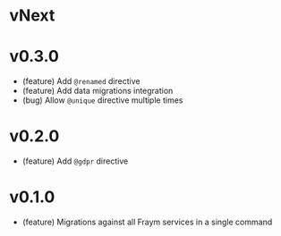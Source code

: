 # vNext

# v0.3.0

-   (feature) Add `@renamed` directive
-   (feature) Add data migrations integration
-   (bug) Allow `@unique` directive multiple times

# v0.2.0

-   (feature) Add `@gdpr` directive

# v0.1.0

-   (feature) Migrations against all Fraym services in a single command
